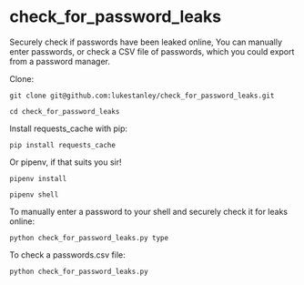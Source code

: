 # check_for_password_leaks
Securely check if passwords have been leaked online, You can manually enter passwords, or check a CSV file of passwords, which you could export from a password manager.



Clone:

    git clone git@github.com:lukestanley/check_for_password_leaks.git

    cd check_for_password_leaks


Install requests_cache with pip:
    

    pip install requests_cache


Or pipenv, if that suits you sir! 

    pipenv install

    pipenv shell


To manually enter a password to your shell and securely check it for leaks online:

    python check_for_password_leaks.py type


To check a passwords.csv file:

    python check_for_password_leaks.py



